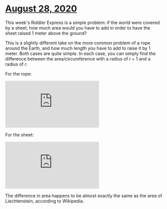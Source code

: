 # [August 28, 2020](https://fivethirtyeight.com/features/can-you-cover-the-globe/)

This week's Riddler Express is a simple problem: if the world were covered by a sheet, how much area would you have to add in order to have the sheet raised 1 meter above the ground?

This is a slightly different take on the more common problem of a rope around the Earth, and how much length you have to add to raise it by 1 meter. Both cases are quite simple. In each case, you can simply find the difference between the area/circumference with a radius of $r+1$ and a radius of $r$.

For the rope:

![equation](https://latex.codecogs.com/gif.latex?r_1%20-%20r_0%20%3D%202%5Cpi%5C%2C%28r&plus;1%29%20-%202%5Cpi%5C%2Cr%20%3D%202%5Cpi%20%5Capprox%206.28%5C%2C%20m)

For the sheet:

![equation](https://latex.codecogs.com/gif.latex?A_1%20-%20A_0%20%3D%204%5Cpi%5C%2C%28r&plus;1%29%5E2%20-%204%5Cpi%5C%2Cr%5E2%20%3D%208%5Cpi%5C%2Cr%20&plus;%204%5Cpi%20%5Capprox%201.60%5Ctimes10%5E8%5C%2C%5Cmathrm%7Bm%7D%5E2)

The difference in area happens to be almost exactly the same as the area of Liechtenstein, according to Wikipedia.
